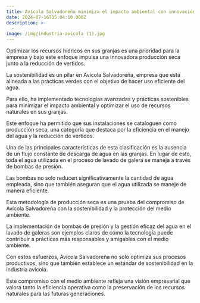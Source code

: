 ```yaml
---
title: Avícola Salvadoreña minimiza el impacto ambiental con innovación y sostenibilidad.
date: 2024-07-16T15:04:10.000Z
description: >-
  -
image: /img/industria-avicola (1).jpg
---
```


Optimizar los recursos hídricos en sus granjas es una prioridad para la empresa y bajo este enfoque impulsa una innovadora producción seca junto a la reducción de vertidos.

La sostenibilidad es un pilar en Avícola Salvadoreña, empresa que está alineada a las prácticas verdes con el objetivo de hacer uso eficiente del agua.

Para ello, ha implementado tecnologías avanzadas y prácticas sostenibles para minimizar el impacto ambiental y optimizar el uso de recursos naturales en sus granjas. 

Este enfoque ha permitido que sus instalaciones se cataloguen como producción seca, una categoría que destaca por la eficiencia en el manejo del agua y la reducción de vertidos.

Una de las principales características de esta clasificación es la ausencia de un flujo constante de descarga de agua en las granjas. En lugar de esto, toda el agua utilizada en el proceso de lavado de galera se maneja a través de bombas de presión. 

Las bombas no solo reducen significativamente la cantidad de agua empleada, sino que también aseguran que el agua utilizada se maneje de manera eficiente. 

Esta metodología de producción seca es una prueba del compromiso de Avícola Salvadoreña con la sostenibilidad y la protección del medio ambiente.

La implementación de bombas de presión y la gestión eficaz del agua en el lavado de galeras son ejemplos claros de cómo la tecnología puede contribuir a prácticas más responsables y amigables con el medio ambiente.

Con estos esfuerzos, Avícola Salvadoreña no solo optimiza sus procesos productivos, sino que también establece un estándar de sostenibilidad en la industria avícola. 

Este compromiso con el medio ambiente refleja una visión empresarial que valora tanto la eficiencia operativa como la preservación de los recursos naturales para las futuras generaciones.


